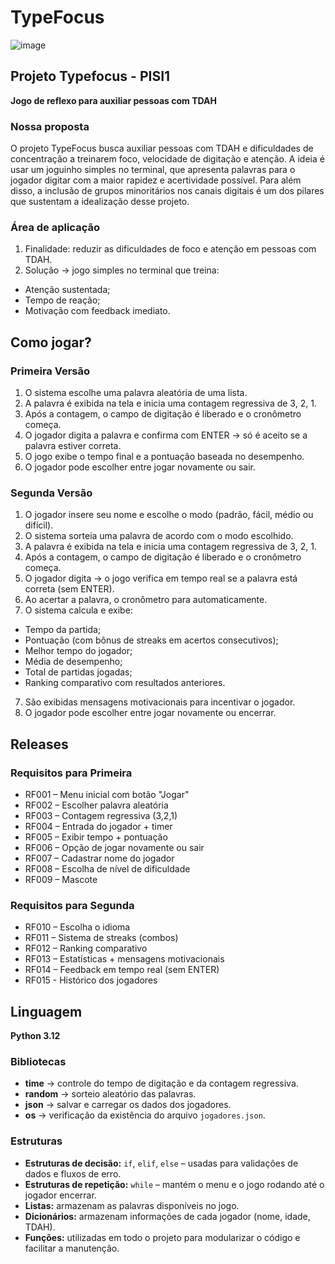 # TypeFocus
![image](https://github.com/user-attachments/assets/aa96f5fe-3276-4e8c-9248-b69c44e0424e)

## Projeto Typefocus - PISI1
**Jogo de reflexo para auxiliar pessoas com TDAH**

### Nossa proposta
O projeto TypeFocus busca auxiliar pessoas com TDAH e dificuldades de concentração a treinarem foco, velocidade de digitação e atenção. 
A ideia é usar um joguinho simples no terminal, que apresenta palavras para o jogador digitar com a maior rapidez e acertividade possível. 
Para além disso, a inclusão de grupos minoritários nos canais digitais é um dos pilares que sustentam a idealização desse projeto.

### Área de aplicação
1. Finalidade: reduzir as dificuldades de foco e atenção em pessoas com TDAH.
2. Solução -> jogo simples no terminal que treina:
- Atenção sustentada;
- Tempo de reação;
- Motivação com feedback imediato.

## Como jogar?

### Primeira Versão
1. O sistema escolhe uma palavra aleatória de uma lista.
2. A palavra é exibida na tela e inicia uma contagem regressiva de 3, 2, 1.
3. Após a contagem, o campo de digitação é liberado e o cronômetro começa.
4. O jogador digita a palavra e confirma com ENTER -> só é aceito se a palavra estiver correta.
5. O jogo exibe o tempo final e a pontuação baseada no desempenho.
6. O jogador pode escolher entre jogar novamente ou sair.

### Segunda Versão
1. O jogador insere seu nome e escolhe o modo (padrão, fácil, médio ou difícil).
2. O sistema sorteia uma palavra de acordo com o modo escolhido.
3. A palavra é exibida na tela e inicia uma contagem regressiva de 3, 2, 1.
4. Após a contagem, o campo de digitação é liberado e o cronômetro começa.
5. O jogador digita -> o jogo verifica em tempo real se a palavra está correta (sem ENTER).
6. Ao acertar a palavra, o cronômetro para automaticamente.
7. O sistema calcula e exibe:
- Tempo da partida;
- Pontuação (com bônus de streaks em acertos consecutivos);
- Melhor tempo do jogador;
- Média de desempenho;
- Total de partidas jogadas;
- Ranking comparativo com resultados anteriores.
7. São exibidas mensagens motivacionais para incentivar o jogador.
8. O jogador pode escolher entre jogar novamente ou encerrar.

## Releases

### Requisitos para Primeira
- RF001 – Menu inicial com botão "Jogar"
- RF002 – Escolher palavra aleatória
- RF003 – Contagem regressiva (3,2,1)
- RF004 – Entrada do jogador + timer
- RF005 – Exibir tempo + pontuação
- RF006 – Opção de jogar novamente ou sair
- RF007 – Cadastrar nome do jogador
- RF008 – Escolha de nível de dificuldade
- RF009 – Mascote


### Requisitos para Segunda
- RF010 – Escolha o idioma
- RF011 – Sistema de streaks (combos)
- RF012 – Ranking comparativo
- RF013 – Estatísticas + mensagens motivacionais
- RF014 – Feedback em tempo real (sem ENTER)
- RF015 - Histórico dos jogadores

## Linguagem

**Python 3.12**

### Bibliotecas
- **time** → controle do tempo de digitação e da contagem regressiva.
- **random** → sorteio aleatório das palavras.
- **json** → salvar e carregar os dados dos jogadores.
- **os** → verificação da existência do arquivo `jogadores.json`.

### Estruturas
- **Estruturas de decisão:** `if`, `elif`, `else` – usadas para validações de dados e fluxos de erro.
- **Estruturas de repetição:** `while` – mantém o menu e o jogo rodando até o jogador encerrar.
- **Listas:** armazenam as palavras disponíveis no jogo.
- **Dicionários:** armazenam informações de cada jogador (nome, idade, TDAH).
- **Funções:** utilizadas em todo o projeto para modularizar o código e facilitar a manutenção.
